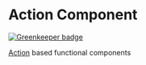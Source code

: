 # Action Component

[![Greenkeeper badge](https://badges.greenkeeper.io/tusharmath/action-component.svg)](https://greenkeeper.io/)

[Action] based functional components

[Action]: https://github.com/tusharmath/action-type

